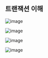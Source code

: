 ## **트랜잭션 이해**

![image](https://user-images.githubusercontent.com/79301439/207272585-c27d624c-d111-43a3-a99e-3ef41616c92b.png)

![image](https://user-images.githubusercontent.com/79301439/207272768-de1bf61e-738b-4b30-acb3-b5337012e4d6.png)

![image](https://user-images.githubusercontent.com/79301439/207272901-d051a421-8b53-4cb7-bcc1-fc6ba82c3a0d.png)

![image](https://user-images.githubusercontent.com/79301439/207272970-91f410ec-8335-4426-bd09-825e3fee6bcf.png)
